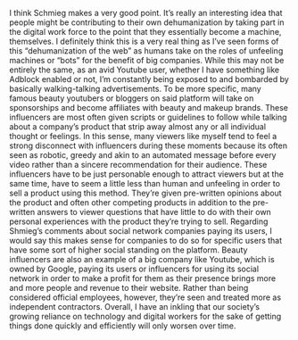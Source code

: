 I think Schmieg makes a very good point. It’s really an interesting idea that people might be contributing to their
own dehumanization by taking part in the digital work force to the point that they essentially become a machine, themselves. 
I definitely think this is a very real thing as I’ve seen forms of this “dehumanization of the web” as humans take on the roles 
of unfeeling machines or “bots” for the benefit of big companies. While this may not be entirely the same, as an avid Youtube 
user, whether I have something like Adblock enabled or not, I’m constantly being exposed to and bombarded by basically 
walking-talking advertisements. To be more specific, many famous beauty youtubers or bloggers on said platform will take on 
sponsorships and become affiliates with beauty and makeup brands. These influencers are most often given scripts or guidelines 
to follow while talking about a company’s product that strip away almost any or all individual thought or feelings. In this sense,
many viewers like myself tend to feel a strong disconnect with influencers during these moments because its often seen as robotic, 
greedy and akin to an automated message before every video rather than a sincere recommendation for their audience. These influencers
have to be just personable enough to attract viewers but at the same time, have to seem a little less than human and unfeeling in order 
to sell a product using this method. They’re given pre-written opinions about the product and often other competing products in addition
to the pre-written answers to viewer questions that have little to do with their own personal experiences with the product they’re trying
to sell. 
Regarding Shmieg’s comments about social network companies paying its users, I would say this makes sense for companies to do so for
specific users that have some sort of higher social standing on the platform. Beauty influencers are also an example of a big company
like Youtube, which is owned by Google, paying its users or influencers for using its social network in order to make a profit for them 
as their presence brings more and more people and revenue to their website. Rather than being considered official employees, however, 
they’re seen and treated more as independent contractors.
Overall, I have an inkling that our society’s growing reliance on technology and digital workers for the sake of getting things done
quickly and efficiently will only worsen over time. 
